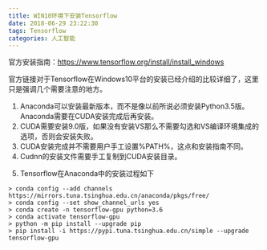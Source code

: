 ```yaml
---
title: WIN10环境下安装Tensorflow
date: 2018-06-29 23:22:30
tags: Tensorflow
categories: 人工智能
---
```


官方安装指南：https://www.tensorflow.org/install/install_windows

官方链接对于Tensorflow在Windows10平台的安装已经介绍的比较详细了，这里只是强调几个需要注意的地方。
1. Anaconda可以安装最新版本，而不是像以前所说必须安装Python3.5版。Anaconda需要在CUDA安装完成后再安装。
2. CUDA需要安装9.0版，如果没有安装VS那么不需要勾选和VS编译环境集成的选项，否则会安装失败。
3. CUDA安装完成并不需要用户手工设置%PATH%，这点和安装指南不同。
4. Cudnn的安装文件需要手工复制到CUDA安装目录。
<!--more-->
5. Tensorflow在Anaconda中的安装过程如下
```
> conda config --add channels https://mirrors.tuna.tsinghua.edu.cn/anaconda/pkgs/free/
> conda config --set show_channel_urls yes
> conda create -n tensorflow-gpu python=3.6
> conda activate tensorflow-gpu
> python -m pip install --upgrade pip
> pip install -i https://pypi.tuna.tsinghua.edu.cn/simple --upgrade tensorflow-gpu
```
